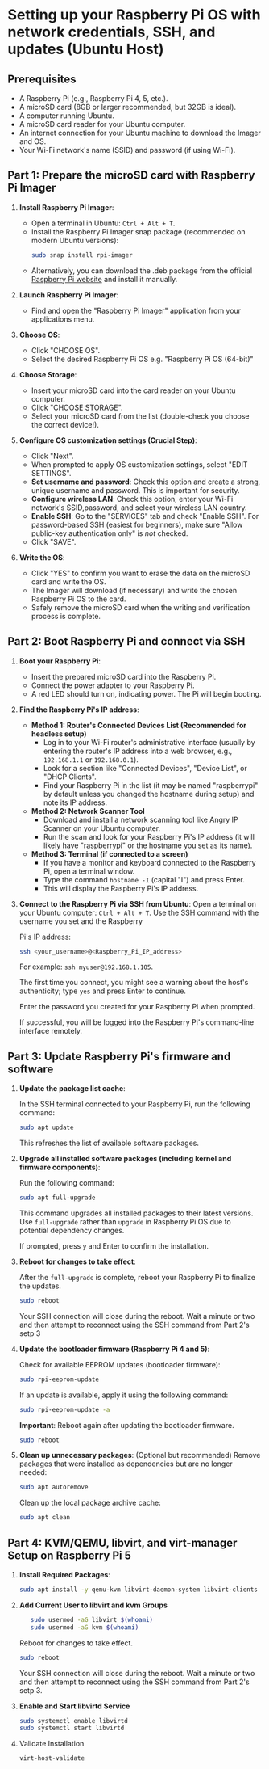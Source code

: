 # Setting up your Raspberry Pi OS with network credentials, SSH, and updates (Ubuntu Host)

## Prerequisites

-   A Raspberry Pi (e.g., Raspberry Pi 4, 5, etc.).
-   A microSD card (8GB or larger recommended, but 32GB is ideal).
-   A computer running Ubuntu.
-   A microSD card reader for your Ubuntu computer.
-   An internet connection for your Ubuntu machine to download the Imager and OS.
-   Your Wi-Fi network's name (SSID) and password (if using Wi-Fi).

## Part 1: Prepare the microSD card with Raspberry Pi Imager

1.  **Install Raspberry Pi Imager**:

    -   Open a terminal in Ubuntu: `Ctrl + Alt + T`.
    -   Install the Raspberry Pi Imager snap package (recommended on modern Ubuntu versions):
        ```bash
        sudo snap install rpi-imager
        ```
    -   Alternatively, you can download the .deb package from the official [Raspberry Pi website](https://www.raspberrypi.com/software/) and install it manually.

2.  **Launch Raspberry Pi Imager**:

    -   Find and open the "Raspberry Pi Imager" application from your applications menu.

3.  **Choose OS**:

    -   Click "CHOOSE OS".
    -   Select the desired Raspberry Pi OS e.g. "Raspberry Pi OS (64-bit)"

4.  **Choose Storage**:

    -   Insert your microSD card into the card reader on your Ubuntu computer.
    -   Click "CHOOSE STORAGE".
    -   Select your microSD card from the list (double-check you choose the correct device!).

5.  **Configure OS customization settings (Crucial Step)**:

    -   Click "Next".
    -   When prompted to apply OS customization settings, select "EDIT SETTINGS".
    -   **Set username and password**: Check this option and create a strong, unique username and password. This is important for security.
    -   **Configure wireless LAN**: Check this option, enter your Wi-Fi network's SSID,password, and select your wireless LAN country.
    -   **Enable SSH**: Go to the "SERVICES" tab and check "Enable SSH". For password-based SSH (easiest for beginners), make sure "Allow public-key authentication only" is _not_ checked.
    -   Click "SAVE".

6.  **Write the OS**:
    -   Click "YES" to confirm you want to erase the data on the microSD card and write the OS.
    -   The Imager will download (if necessary) and write the chosen Raspberry Pi OS to the card.
    -   Safely remove the microSD card when the writing and verification process is complete.

## Part 2: Boot Raspberry Pi and connect via SSH

1.  **Boot your Raspberry Pi**:

    -   Insert the prepared microSD card into the Raspberry Pi.
    -   Connect the power adapter to your Raspberry Pi.
    -   A red LED should turn on, indicating power. The Pi will begin booting.

2.  **Find the Raspberry Pi's IP address**:

    -   **Method 1: Router's Connected Devices List (Recommended for headless setup)**
        -   Log in to your Wi-Fi router's administrative interface (usually by entering the router's IP address into a web browser, e.g., `192.168.1.1` or `192.168.0.1`).
        -   Look for a section like "Connected Devices", "Device List", or "DHCP Clients".
        -   Find your Raspberry Pi in the list (it may be named "raspberrypi" by default unless you changed the hostname during setup) and note its IP address.
    -   **Method 2: Network Scanner Tool**
        -   Download and install a network scanning tool like Angry IP Scanner on your Ubuntu computer.
        -   Run the scan and look for your Raspberry Pi's IP address (it will likely have "raspberrypi" or the hostname you set as its name).
    -   **Method 3: Terminal (if connected to a screen)**
        -   If you have a monitor and keyboard connected to the Raspberry Pi, open a terminal window.
        -   Type the command `hostname -I` (capital "I") and press Enter.
        -   This will display the Raspberry Pi's IP address.

3.  **Connect to the Raspberry Pi via SSH from Ubuntu**:
    Open a terminal on your Ubuntu computer: `Ctrl + Alt + T`.
    Use the SSH command with the username you set and the Raspberry

    Pi's IP address:

    ```bash
    ssh <your_username>@<Raspberry_Pi_IP_address>
    ```

    For example: `ssh myuser@192.168.1.105`.

    The first time you connect, you might see a warning about the host's authenticity; type `yes` and press Enter to continue.

    Enter the password you created for your Raspberry Pi when prompted.

    If successful, you will be logged into the Raspberry Pi's command-line interface remotely.

## Part 3: Update Raspberry Pi's firmware and software

1.  **Update the package list cache**:

    In the SSH terminal connected to your Raspberry Pi, run the following command:

    ```bash
    sudo apt update
    ```

    This refreshes the list of available software packages.

2.  **Upgrade all installed software packages (including kernel and firmware components)**:

    Run the following command:

    ```bash
    sudo apt full-upgrade
    ```

    This command upgrades all installed packages to their latest versions. Use `full-upgrade` rather than `upgrade` in Raspberry Pi OS due to potential dependency changes.

    If prompted, press `y` and Enter to confirm the installation.

3.  **Reboot for changes to take effect**:

    After the `full-upgrade` is complete, reboot your Raspberry Pi to finalize the updates.

    ```bash
    sudo reboot
    ```

    Your SSH connection will close during the reboot. Wait a minute or two and then attempt to reconnect using the SSH command from Part 2's setp 3

4.  **Update the bootloader firmware (Raspberry Pi 4 and 5)**:

    Check for available EEPROM updates (bootloader firmware):

    ```bash
    sudo rpi-eeprom-update
    ```

    If an update is available, apply it using the following command:

    ```bash
    sudo rpi-eeprom-update -a
    ```

    **Important**: Reboot again after updating the bootloader firmware.

    ```bash
    sudo reboot
    ```

5.  **Clean up unnecessary packages**:
    (Optional but recommended) Remove packages that were installed as dependencies but are no longer needed:
    ```bash
    sudo apt autoremove
    ```
    Clean up the local package archive cache:
    ```bash
    sudo apt clean
    ```

## Part 4: KVM/QEMU, libvirt, and virt-manager Setup on Raspberry Pi 5

1.  **Install Required Packages**:

    ```bash
    sudo apt install -y qemu-kvm libvirt-daemon-system libvirt-clients bridge-utils virtinst virt-manager
    ```

2.  **Add Current User to libvirt and kvm Groups**

    ```bash
       sudo usermod -aG libvirt $(whoami)
       sudo usermod -aG kvm $(whoami)
    ```

    Reboot for changes to take effect.

    ```bash
    sudo reboot
    ```

    Your SSH connection will close during the reboot. Wait a minute or two and then attempt to reconnect using the SSH command from Part 2's setp 3.

3.  **Enable and Start libvirtd Service**

    ```bash
    sudo systemctl enable libvirtd
    sudo systemctl start libvirtd
    ```

4.  Validate Installation
    ```bash
    virt-host-validate
    ```
